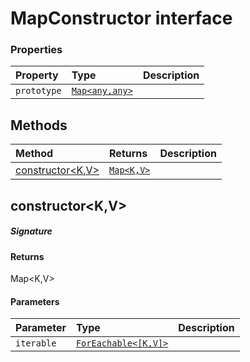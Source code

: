# MapConstructor interface










### Properties

| Property	   | Type	| Description|
|:-------------|:-------|:-----------|
|`prototype`      | [`Map<any,any>`](Map.md) |  |




## Methods

| Method	   |  Returns	| Description|
|:-------------|:-------|:-----------|
|[constructor<K,V>](#constructor<k,v>~vnf09)      | [`Map<K,V>`](Map.md) |  |



## constructor<K,V>



##### Signature

#### Returns
Map<K,V>

#### Parameters


| Parameter	   | Type    | Description |
|:-------------|:---------------|:------------|
| `iterable`    | [`ForEachable<[K,V]>`](ForEachable.md) |  |

